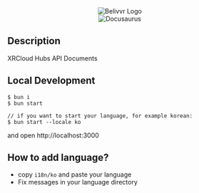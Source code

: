 <div align="center">
  <img src="https://avatars.githubusercontent.com/u/40684200?s=200&v=4" alt="Belivvr Logo" />
</div>

<div align="center">
  <img src="https://img.shields.io/badge/Docusaurus-07C160?style=for-the-badge&logoColor=white" alt="Docusaurus" />
</div>

## Description

XRCloud Hubs API Documents

## Local Development

```console
$ bun i
$ bun start

// if you want to start your language, for example korean:
$ bun start --locale ko
```

and open http://localhost:3000

## How to add language?

- copy `i18n/ko` and paste your language
- Fix messages in your language directory
